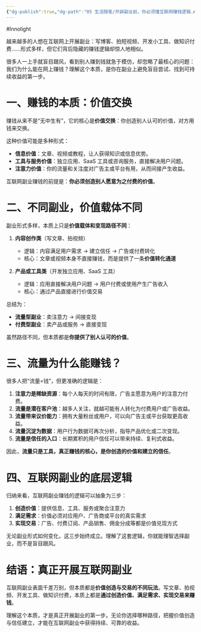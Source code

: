 ```yaml
---
{"dg-publish":true,"dg-path":"05 生活随笔/开辟副业前，你必须懂互联网赚钱逻辑.md","permalink":"/05 生活随笔/开辟副业前，你必须懂互联网赚钱逻辑/","created":"2025-09-04T15:29:45.641+08:00","updated":"2025-09-04T15:54:34.341+08:00"}
---
```


#Innolight

越来越多的人想在互联网上开展副业：写博客、拍短视频、开发小工具、做知识付费……形式多样，但它们背后隐藏的赚钱逻辑却惊人地相似。

很多人一上手就盲目跟风，看到别人赚到钱就急于模仿，却忽略了最核心的问题：我们为什么能在网上赚钱？理解这个本质，是你在副业上避免盲目尝试、找到可持续收益的第一步。

# 一、赚钱的本质：价值交换

赚钱从来不是“无中生有”，它的核心是**价值交换**：你创造别人认可的价值，对方用钱来交换。

这种价值可能是多种形式：

* **信息价值**：文章、视频或教程，让人获得知识或信息优势。
* **工具与服务价值**：独立应用、SaaS 工具或咨询服务，直接解决用户问题。
* **注意力价值**：你的流量和关注度对广告主或平台有用，从而间接产生收益。

互联网副业赚钱的前提是：**你必须创造别人愿意为之付费的价值**。

# 二、不同副业，价值载体不同

副业形式多样，本质上只是**价值载体和变现路径不同**：

1. **内容创作类**（写文章、拍视频）

   * 逻辑：内容满足用户需求 → 建立信任 → 广告或付费转化
   * 核心：文章或视频本身不直接赚钱，而是提供了一条**价值转化通道**

2. **产品或工具类**（开发独立应用、SaaS 工具）

   * 逻辑：应用直接解决用户问题 → 用户付费或使用产生广告收入
   * 核心：通过产品直接进行价值交易

总结为：

* **流量型副业**：卖注意力 → 间接变现
* **付费型副业**：卖产品或服务 → 直接变现

虽然路径不同，但本质都是**你提供了别人认可的价值**。

# 三、流量为什么能赚钱？

很多人把“流量=钱”，但更准确的逻辑是：

1. **注意力是稀缺资源**：每个人每天的时间有限，广告主愿意为用户的注意力付费。
2. **流量是潜在客户池**：越多人关注，就越可能有人转化为付费用户或广告收益。
3. **流量带来议价能力**：拥有大量粉丝或用户，可以向广告主或平台获取更高收益。
4. **流量沉淀为数据**：用户行为数据可再次分析，指导产品优化或二次变现。
5. **流量是信任的入口**：长期累积的用户信任可以带来持续、复利式收益。

因此，**流量只是工具，真正赚钱的核心，是你创造的价值和建立的信任**。

# 四、互联网副业的底层逻辑

归纳来看，互联网副业赚钱的逻辑可以抽象为三步：

1. **创造价值**：提供信息、工具、服务或聚合注意力
2. **满足需求**：价值必须对应用户、广告商或平台的真实需求
3. **实现交易**：广告、付费订阅、产品销售、佣金分成等都是价值兑现方式

无论副业形式如何变化，这三步始终成立。理解了这套逻辑，你就能理智选择副业，而不是盲目跟风。

# 结语：真正开展互联网副业

互联网副业表面千差万别，但本质都是**价值创造与交易的不同玩法**。写文章、拍视频、开发工具、做知识付费，本质上都是**通过创造价值、满足需求、实现交易来赚钱**。

理解这个本质，才是真正开展副业的第一步。无论你选择哪种路径，把握价值创造与信任建立，才能在互联网副业中获得持续、可靠的收益。

